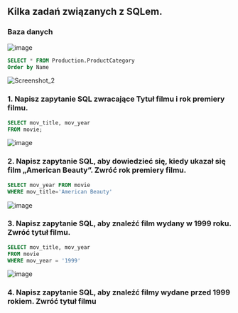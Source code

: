 ## Kilka zadań związanych z SQLem.

### Baza danych
![image](https://github.com/SebastianKlimas/Portfolio/assets/68077439/df3bfdf0-ac20-4df0-987f-82583fc01f9a)



```sql
SELECT * FROM Production.ProductCategory
Order by Name
```
![Screenshot_2](https://github.com/SebastianKlimas/Portfolio/assets/68077439/8bfb1e66-5370-43c9-98ce-077499715e49)

### 1. Napisz zapytanie SQL zwracające Tytuł filmu i rok premiery filmu.
```sql
SELECT mov_title, mov_year
FROM movie;
```
![image](https://github.com/SebastianKlimas/Portfolio/assets/68077439/ba28b6d7-64fd-4fb0-9544-0bf53dfe304c)

### 2. Napisz zapytanie SQL, aby dowiedzieć się, kiedy ukazał się film „American Beauty”. Zwróć rok premiery filmu.
```sql
SELECT mov_year FROM movie 
WHERE mov_title='American Beauty'
```
![image](https://github.com/SebastianKlimas/Portfolio/assets/68077439/4bb040c2-a3c8-4597-9397-2892de68a71c)

### 3. Napisz zapytanie SQL, aby znaleźć film wydany w 1999 roku. Zwróć tytuł filmu.
```sql
SELECT mov_title, mov_year
FROM movie
WHERE mov_year = '1999'
```
![image](https://github.com/SebastianKlimas/Portfolio/assets/68077439/f31461c9-2381-4036-bdbe-66bfa1bc353c)

### 4. Napisz zapytanie SQL, aby znaleźć filmy wydane przed 1999 rokiem. Zwróć tytuł filmu
```sql

